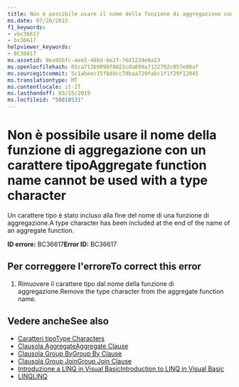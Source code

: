 ```yaml
---
title: Non è possibile usare il nome della funzione di aggregazione con un carattere tipo
ms.date: 07/20/2015
f1_keywords:
- vbc36617
- bc36617
helpviewer_keywords:
- BC36617
ms.assetid: 0ea95bfc-aee5-46bd-be2f-76d1234e0a23
ms.openlocfilehash: 05ca713b9090f8021cda899a7122792c057e08af
ms.sourcegitcommit: 5c1abeec15fbddcc7dbaa729fabc1f1f29f12045
ms.translationtype: MT
ms.contentlocale: it-IT
ms.lasthandoff: 03/15/2019
ms.locfileid: "58018531"
---
```

# <a name="aggregate-function-name-cannot-be-used-with-a-type-character"></a><span data-ttu-id="6cc51-102">Non è possibile usare il nome della funzione di aggregazione con un carattere tipo</span><span class="sxs-lookup"><span data-stu-id="6cc51-102">Aggregate function name cannot be used with a type character</span></span>
<span data-ttu-id="6cc51-103">Un carattere tipo è stato incluso alla fine del nome di una funzione di aggregazione.</span><span class="sxs-lookup"><span data-stu-id="6cc51-103">A type character has been included at the end of the name of an aggregate function.</span></span>  
  
 <span data-ttu-id="6cc51-104">**ID errore:** BC36617</span><span class="sxs-lookup"><span data-stu-id="6cc51-104">**Error ID:** BC36617</span></span>  
  
## <a name="to-correct-this-error"></a><span data-ttu-id="6cc51-105">Per correggere l'errore</span><span class="sxs-lookup"><span data-stu-id="6cc51-105">To correct this error</span></span>  
  
1.  <span data-ttu-id="6cc51-106">Rimuovere il carattere tipo dal nome della funzione di aggregazione.</span><span class="sxs-lookup"><span data-stu-id="6cc51-106">Remove the type character from the aggregate function name.</span></span>  
  
## <a name="see-also"></a><span data-ttu-id="6cc51-107">Vedere anche</span><span class="sxs-lookup"><span data-stu-id="6cc51-107">See also</span></span>

- [<span data-ttu-id="6cc51-108">Caratteri tipo</span><span class="sxs-lookup"><span data-stu-id="6cc51-108">Type Characters</span></span>](../../visual-basic/programming-guide/language-features/data-types/type-characters.md)
- [<span data-ttu-id="6cc51-109">Clausola Aggregate</span><span class="sxs-lookup"><span data-stu-id="6cc51-109">Aggregate Clause</span></span>](../../visual-basic/language-reference/queries/aggregate-clause.md)
- [<span data-ttu-id="6cc51-110">Clausola Group By</span><span class="sxs-lookup"><span data-stu-id="6cc51-110">Group By Clause</span></span>](../../visual-basic/language-reference/queries/group-by-clause.md)
- [<span data-ttu-id="6cc51-111">Clausola Group Join</span><span class="sxs-lookup"><span data-stu-id="6cc51-111">Group Join Clause</span></span>](../../visual-basic/language-reference/queries/group-join-clause.md)
- [<span data-ttu-id="6cc51-112">Introduzione a LINQ in Visual Basic</span><span class="sxs-lookup"><span data-stu-id="6cc51-112">Introduction to LINQ in Visual Basic</span></span>](../../visual-basic/programming-guide/language-features/linq/introduction-to-linq.md)
- [<span data-ttu-id="6cc51-113">LINQ</span><span class="sxs-lookup"><span data-stu-id="6cc51-113">LINQ</span></span>](../../visual-basic/programming-guide/language-features/linq/index.md)
